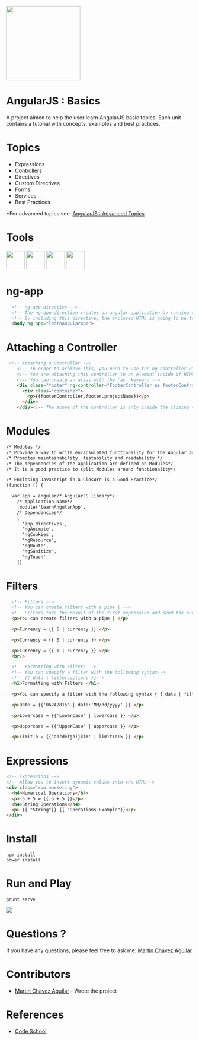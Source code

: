 <a name="README">[<img src="https://pbs.twimg.com/profile_images/2149314222/square.png" width="200px" height="200px" />](https://github.com/MartinChavez/Learn-Javascript)</a>

AngularJS : Basics
================

A project aimed to help the user learn AngularJS basic topics. Each unit contains a tutorial with concepts, examples and best practices.

Topics
================
 - Expressions
 - Controllers
 - Directives
 - Custom Directives
 - Forms
 - Services
 - Best Practices
 
*For advanced topics see: <a name="AngularJS : Advanced Topics">[AngularJS : Advanced Topics](https://github.com/MartinChavez/AngularJS-Advanced-Topics)</a>
 
 
Tools
====================
<a name="README">[<img src="http://www.jetbus.io/images/logo-node.png" width="50px" height="50px" />](https://nodejs.org/)</a>
<a name="README">[<img src="https://camo.githubusercontent.com/39242419c60a53e1f3cecdeecb2460acce47366f/687474703a2f2f6772756e746a732e636f6d2f696d672f6772756e742d6c6f676f2d6e6f2d776f72646d61726b2e737667" width="50px" height="50px" />](https://github.com/gruntjs/grunt)</a>
<a name="README">[<img src="https://camo.githubusercontent.com/aad5f0385a2d8524cb366a1bad62bc74e797743a/687474703a2f2f692e696d6775722e636f6d2f516d47485067632e706e67" width="50px" height="50px" />](http://bower.io/)</a>
<a name="README">[<img src="https://www.npmjs.com/static/images/npm-logo.svg" width="50px" height="50px" />](https://www.npmjs.com/)</a>
 
ng-app 
====================
```HTML
  <!-- ng-app directive -->
  <!-- The ng-app directive creates an angular application by running the specified module when the document loads -->
  <!-- By including this directive, the enclosed HTML is going to be treated as part of the Angular app -->
  <body ng-app="learnAngularApp">
```
Attaching a Controller
====================
```HTML
 <!-- Attaching a Controller -->
    <!-- In order to achieve this, you need to use the ng-controller Directive -->
    <!-- You are attaching this controller to an element inside of HTML tags-->
    <!-- You can create an alias with the 'as' keyword -->
    <div class="footer" ng-controller="FooterController as footerController">
      <div class="container">
        <p>{{footerController.footer.projectName}}</p>
      </div>
    </div><!-- The scope of the controller is only inside the closing <div> -->
```
Modules
====================
```HTML
/* Modules */
/* Provide a way to write encapsulated functionality for the Angular application */
/* Promotes maintainability, testability and readability */
/* The dependencies of the application are defined on Modules*/
/* It is a good practice to split Modules around functionality*/

/* Enclosing Javascript in a Closure is a Good Practice*/
(function () {

  var app = angular/* AngularJS library*/
    /* Application Name*/
    .module('learnAngularApp',
    /* Dependencies*/
    [
      'app-directives',
      'ngAnimate',
      'ngCookies',
      'ngResource',
      'ngRoute',
      'ngSanitize',
      'ngTouch'
    ])
```
Filters
====================
```HTML
  <!-- Filters -->
  <!-- You can create filters with a pipe | -->
  <!-- Filters take the result of the first expression and send the output into the second expression -->
  <p>You can create filters with a pipe | </p>

  <p>Currency = {{ 5 | currency }} </p>

  <p>Currency = {{ 0 | currency }} </p>

  <p>Currency = {{ 1 | currency }} </p>
  <br/>

  <!-- Formatting with Filters -->
  <!-- You can specify a filter with the following syntax-->
  <!-- {{ data | filter:options }}-->
  <h1>Formatting with Filters </h1>

  <p>You can specify a filter with the following syntax { { data | filter:options } } </p>

  <p>Date = {{'06242015' | date:'MM/dd/yyyy' }} </p>

  <p>Lowercase = {{'LowerCase' | lowercase }} </p>

  <p>Uppercase = {{'UpperCase' | uppercase }} </p>

  <p>LimitTo = {{'abcdefghijklm' | limitTo:5 }} </p>
```
Expressions
====================
```HTML
<!-- Expressions -->
<!-- Allow you to insert dynamic values into the HTML-->
<div class="row marketing">
  <h4>Numerical Operations</h4>
  <p> 5 + 5 = {{ 5 + 5 }}</p>
  <h4>String Operations</h4>
  <p> {{ "String"}} {{ "Operations Example"}}</p>
</div>
```
Install
====================
```Terminal
npm install
bower install
```

Run and Play
====================
```Terminal
grunt serve
```
<img src="https://s3-us-west-2.amazonaws.com/testdrivenlearningbucket/AngularRunAndPlay.png" />

Questions ?
====================
If you have any questions, please feel free to ask me:
[Martin Chavez Aguilar](mailto:martin.chavez@live.com)

Contributors
====================
* [Martin Chavez Aguilar](http://martinchavezaguilar.com/) - Wrote the project

References
====================
* [Code School](https://www.codeschool.com/)
